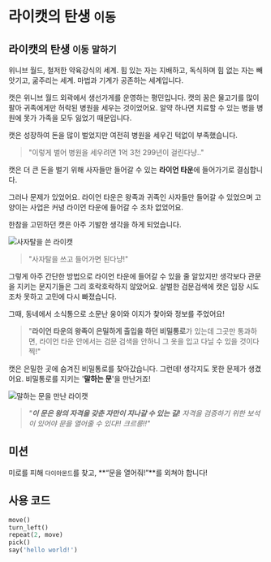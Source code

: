 # 라이캣의 탄생 `이동`

## 라이캣의 탄생 `이동` `말하기`

위니브 월드, 철저한 약육강식의 세계. 힘 있는 자는 지배하고, 독식하며 힘 없는 자는 빼앗기고, 굶주리는 세계. 마법과 기계가 공존하는 세계입니다.

캣은 위니브 월드 외곽에서 생선가게를 운영하는 평민입니다. 캣의 꿈은 물고기를 많이 팔아 귀족에게만 허락된 병원을 세우는 것이었어요. 알약 하나면 치료할 수 있는 병을 병원에 못가 가족을 모두 잃었기 때문입니다.

캣은 성장하여 돈을 많이 벌었지만 여전히 병원을 세우긴 턱없이 부족했습니다.

> "이렇게 벌어 병원을 세우려면 1억 3천 299년이 걸린다냥.."

캣은 더 큰 돈을 벌기 위해 사자들만 들어갈 수 있는 **라이언 타운**에 들어가기로 결심합니다.

그러나 문제가 있었어요. 라이언 타운은 왕족과 귀족인 사자들만 들어갈 수 있었으며 고양이는 사업은 커녕 라이언 타운에 들어갈 수 조차 없었어요.

한참을 고민하던 캣은 아주 기발한 생각을 하게 되었습니다.

![사자탈을 쓴 라이캣](./story1-1.png)

> "사자탈을 쓰고 들어가면 된다냥!"

그렇게 아주 간단한 방법으로 라이언 타운에 들어갈 수 있을 줄 알았지만 생각보다 관문을 지키는 문지기들은 그리 호락호락하지 않았어요. 살벌한 검문검색에 캣은 입장 시도 조차 못하고 고민에 다시 빠졌습니다.

그때, 동네에서 소식통으로 소문난 웅이와 이지가 찾아와 정보를 주었어요!

> "**라이언 타운의 왕족이 은밀하게 출입을 하던 비밀통로**가 있는데 그곳만 통과하면, 라이언 타운 안에서는 검문 검색을 안하니 그 옷을 입고 다닐 수 있을 것이다 찍!"

캣은 은밀한 곳에 숨겨진 비밀통로를 찾아갔습니다. 그런데! 생각지도 못한 문제가 생겼어요. 비밀통로를 지키는 '**말하는 문**'을 만난거죠!

![말하는 문을 만난 라이캣](./story1-2.png)

> *"**이 문은 왕의 자격을 갖춘 자만이 지나갈 수 있는 길!** 자격을 검증하기 위한 보석이 있어야 문을 열어줄 수 있다!! 크르릉!!"*

## 미션

미로를 피해 `다이아몬드`를 찾고, **“문을 열어줘!”**를 외쳐야 합니다!

## 사용 코드

```python
move()
turn_left()
repeat(2, move)
pick()
say('hello world!')
```
